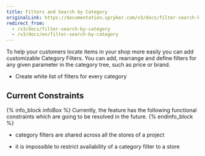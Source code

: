 ```yaml
---
title: Filters and Search by Category
originalLink: https://documentation.spryker.com/v3/docs/filter-search-by-category
redirect_from:
  - /v3/docs/filter-search-by-category
  - /v3/docs/en/filter-search-by-category
---
```


To help your customers locate items in your shop more easily you can add customizable Category Filters. You can add, rearrange and define filters for any given parameter in the category tree, such as price or brand.

* Create white list of filters for every category

## Current Constraints

{% info_block infoBox %}
Currently, the feature has the following functional constraints which are going to be resolved in the future.
{% endinfo_block %}

* category filters are shared across all the stores of a project

* it is impossible to restrict availability of a category filter to a store

